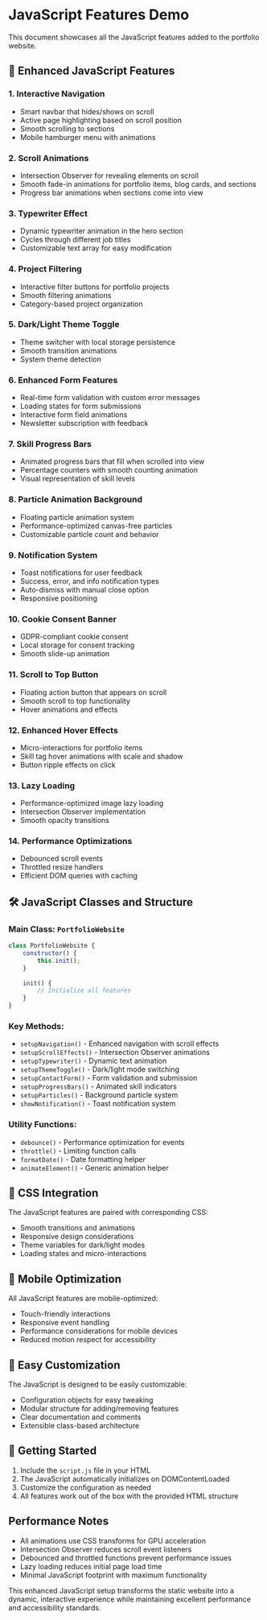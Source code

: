 # JavaScript Features Demo

This document showcases all the JavaScript features added to the portfolio website.

## 🚀 Enhanced JavaScript Features

### 1. **Interactive Navigation**
- Smart navbar that hides/shows on scroll
- Active page highlighting based on scroll position
- Smooth scrolling to sections
- Mobile hamburger menu with animations

### 2. **Scroll Animations**
- Intersection Observer for revealing elements on scroll
- Smooth fade-in animations for portfolio items, blog cards, and sections
- Progress bar animations when sections come into view

### 3. **Typewriter Effect**
- Dynamic typewriter animation in the hero section
- Cycles through different job titles
- Customizable text array for easy modification

### 4. **Project Filtering**
- Interactive filter buttons for portfolio projects
- Smooth filtering animations
- Category-based project organization

### 5. **Dark/Light Theme Toggle**
- Theme switcher with local storage persistence
- Smooth transition animations
- System theme detection

### 6. **Enhanced Form Features**
- Real-time form validation with custom error messages
- Loading states for form submissions
- Interactive form field animations
- Newsletter subscription with feedback

### 7. **Skill Progress Bars**
- Animated progress bars that fill when scrolled into view
- Percentage counters with smooth counting animation
- Visual representation of skill levels

### 8. **Particle Animation Background**
- Floating particle animation system
- Performance-optimized canvas-free particles
- Customizable particle count and behavior

### 9. **Notification System**
- Toast notifications for user feedback
- Success, error, and info notification types
- Auto-dismiss with manual close option
- Responsive positioning

### 10. **Cookie Consent Banner**
- GDPR-compliant cookie consent
- Local storage for consent tracking
- Smooth slide-up animation

### 11. **Scroll to Top Button**
- Floating action button that appears on scroll
- Smooth scroll to top functionality
- Hover animations and effects

### 12. **Enhanced Hover Effects**
- Micro-interactions for portfolio items
- Skill tag hover animations with scale and shadow
- Button ripple effects on click

### 13. **Lazy Loading**
- Performance-optimized image lazy loading
- Intersection Observer implementation
- Smooth opacity transitions

### 14. **Performance Optimizations**
- Debounced scroll events
- Throttled resize handlers
- Efficient DOM queries with caching

## 🛠 JavaScript Classes and Structure

### Main Class: `PortfolioWebsite`
```javascript
class PortfolioWebsite {
    constructor() {
        this.init();
    }
    
    init() {
        // Initialize all features
    }
}
```

### Key Methods:
- `setupNavigation()` - Enhanced navigation with scroll effects
- `setupScrollEffects()` - Intersection Observer animations
- `setupTypewriter()` - Dynamic text animation
- `setupThemeToggle()` - Dark/light mode switching
- `setupContactForm()` - Form validation and submission
- `setupProgressBars()` - Animated skill indicators
- `setupParticles()` - Background particle system
- `showNotification()` - Toast notification system

### Utility Functions:
- `debounce()` - Performance optimization for events
- `throttle()` - Limiting function calls
- `formatDate()` - Date formatting helper
- `animateElement()` - Generic animation helper

## 🎨 CSS Integration

The JavaScript features are paired with corresponding CSS:
- Smooth transitions and animations
- Responsive design considerations
- Theme variables for dark/light modes
- Loading states and micro-interactions

## 📱 Mobile Optimization

All JavaScript features are mobile-optimized:
- Touch-friendly interactions
- Responsive event handling
- Performance considerations for mobile devices
- Reduced motion respect for accessibility

## 🔧 Easy Customization

The JavaScript is designed to be easily customizable:
- Configuration objects for easy tweaking
- Modular structure for adding/removing features
- Clear documentation and comments
- Extensible class-based architecture

## 🚀 Getting Started

1. Include the `script.js` file in your HTML
2. The JavaScript automatically initializes on DOMContentLoaded
3. Customize the configuration as needed
4. All features work out of the box with the provided HTML structure

## Performance Notes

- All animations use CSS transforms for GPU acceleration
- Intersection Observer reduces scroll event listeners
- Debounced and throttled functions prevent performance issues
- Lazy loading reduces initial page load time
- Minimal JavaScript footprint with maximum functionality

This enhanced JavaScript setup transforms the static website into a dynamic, interactive experience while maintaining excellent performance and accessibility standards.
